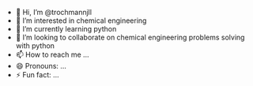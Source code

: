 - 👋 Hi, I’m @trochmannjll
- 👀 I’m interested in chemical engineering
- 🌱 I’m currently learning python
- 💞️ I’m looking to collaborate on chemical engineering problems solving with python
- 📫 How to reach me ...
- 😄 Pronouns: ...
- ⚡ Fun fact: ...

<!---
trochmannjll/trochmannjll is a ✨ special ✨ repository because its `README.md` (this file) appears on your GitHub profile.
You can click the Preview link to take a look at your changes.
--->
